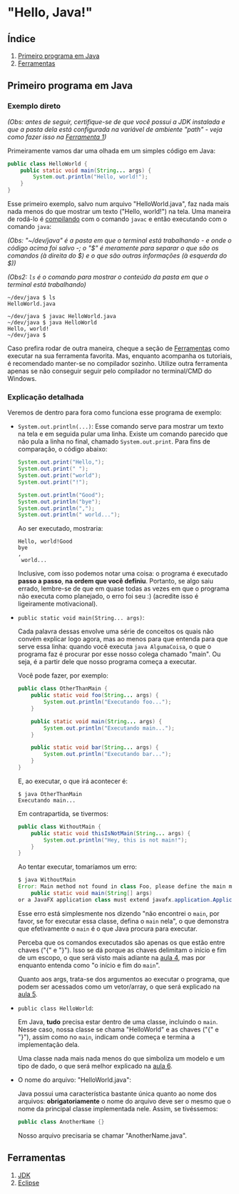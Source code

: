 "Hello, Java!"
==============


Índice
------

1. [Primeiro programa em Java](#primeiro-programa-em-java)
2. [Ferramentas](#ferramentas)

Primeiro programa em Java
-------------------------

### Exemplo direto

_(Obs: antes de seguir, certifique-se de que você possui a JDK instalada e que
a pasta dela está configurada na variável de ambiente "path" - veja como fazer
isso na [Ferramenta 1](#ferramentas))_

Primeiramente vamos dar uma olhada em um simples código em Java:

```java
public class HelloWorld {
    public static void main(String... args) {
        System.out.println("Hello, world!");
    }
}
```

Esse primeiro exemplo, salvo num arquivo "HelloWorld.java", faz nada mais nada
menos do que mostrar um texto ("Hello, world!") na tela. Uma maneira de rodá-lo
é [compilando](01-java-and-langs.md) com o comando `javac` e então executando
com o comando `java`:

_(Obs: "~/dev/java" é a pasta em que o terminal está trabalhando - e onde o
código acima foi salvo -; o "$" é meramente para separar o que são os comandos
(à direita do $) e o que são outras informações (à esquerda do $))_

_(Obs2: `ls` é o comando para mostrar o conteúdo da pasta em que o terminal
está trabalhando)_

```
~/dev/java $ ls
HelloWorld.java

~/dev/java $ javac HelloWorld.java
~/dev/java $ java HelloWorld
Hello, world!
~/dev/java $
```

Caso prefira rodar de outra maneira, cheque a seção de
[Ferramentas](#ferramentas) como executar na sua ferramenta favorita. Mas,
enquanto acompanha os tutoriais, é recomendado manter-se no compilador sozinho.
Utilize outra ferramenta apenas se não conseguir seguir pelo compilador no
terminal/CMD do Windows.

### Explicação detalhada

Veremos de dentro para fora como funciona esse programa de exemplo:

- `System.out.println(...)`:
  Esse comando serve para mostrar um texto na tela e em seguida pular uma
  linha. Existe um comando parecido que não pula a linha no final, chamado
  `System.out.print`. Para fins de comparação, o código abaixo:

  ```java
  System.out.print("Hello,");
  System.out.print(" ");
  System.out.print("world");
  System.out.print("!");

  System.out.println("Good");
  System.out.println("bye");
  System.out.println(",");
  System.out.println(" world...");
  ```

  Ao ser executado, mostraria:

  ```
  Hello, world!Good
  bye
  ,
   world...
  ```

  Inclusive, com isso podemos notar uma coisa: o programa é executado **passo a
  passo**, **na ordem que você definiu**. Portanto, se algo saiu errado,
  lembre-se de que em quase todas as vezes em que o programa não executa como
  planejado, o erro foi seu :) (acredite isso é ligeiramente motivacional).

- `public static void main(String... args)`:

  Cada palavra dessas envolve uma série de conceitos os quais não convém
  explicar logo agora, mas ao menos para que entenda para que serve essa linha:
  quando você executa `java AlgumaCoisa`, o que o programa faz é procurar por
  esse nosso colega chamado "main". Ou seja, é a partir dele que nosso programa
  começa a executar.

  Você pode fazer, por exemplo:

  ```java
  public class OtherThanMain {
      public static void foo(String... args) {
          System.out.println("Executando foo...");
      }

      public static void main(String... args) {
          System.out.println("Executando main...");
      }

      public static void bar(String... args) {
          System.out.println("Executando bar...");
      }
  }
  ```

  E, ao executar, o que irá acontecer é:

  ```
  $ java OtherThanMain
  Executando main...
  ```

  Em contrapartida, se tivermos:

  ```java
  public class WithoutMain {
      public static void thisIsNotMain(String... args) {
          System.out.println("Hey, this is not main!");
      }
  }
  ```

  Ao tentar executar, tomaríamos um erro:

  ```java
  $ java WithoutMain
  Error: Main method not found in class Foo, please define the main method as:
      public static void main(String[] args)
  or a JavaFX application class must extend javafx.application.Application
  ```

  Esse erro está simplesmente nos dizendo "não encontrei o `main`, por favor,
  se for executar essa classe, defina o `main` nela", o que demonstra que
  efetivamente o `main` é o que Java procura para executar.

  Perceba que os comandos executados são apenas os que estão entre chaves ("{"
  e "}"). Isso se dá porque as chaves delimitam o início e fim de um escopo, o
  que será visto mais adiante na [aula 4](04-if-and-switch.md), mas por
  enquanto entenda como "o início e fim do `main`".

  Quanto aos args, trata-se dos argumentos ao executar o programa, que podem
  ser acessados como um vetor/array, o que será explicado na [aula
  5](05-arrays.md).

- `public class HelloWorld`:

  Em Java, **tudo** precisa estar dentro de uma classe, incluindo o `main`.
  Nesse caso, nossa classe se chama "HelloWorld" e as chaves ("{" e "}"), assim
  como no `main`, indicam onde começa e termina a implementação dela.

  Uma classe nada mais nada menos do que simboliza um modelo e um tipo de dado,
  o que será melhor explicado na [aula 6](06-classes.md).

- O nome do arquivo: "HelloWorld.java":

  Java possui uma característica bastante única quanto ao nome dos arquivos:
  **obrigatoriamente** o nome do arquivo deve ser o mesmo que o nome da
  principal classe implementada nele. Assim, se tivéssemos:

  ```java
  public class AnotherName {}
  ```

  Nosso arquivo precisaria se chamar "AnotherName.java".



Ferramentas
-----------

1. [JDK](/tools/jdk.md)
2. [Eclipse](/tools/eclipse.md)

